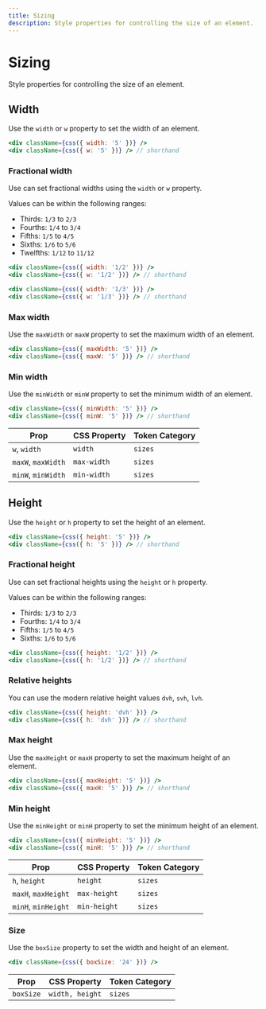 ```yaml
---
title: Sizing
description: Style properties for controlling the size of an element.
---
```


# Sizing

Style properties for controlling the size of an element.

## Width

Use the `width` or `w` property to set the width of an element.

```jsx
<div className={css({ width: '5' })} />
<div className={css({ w: '5' })} /> // shorthand
```

### Fractional width

Use can set fractional widths using the `width` or `w` property.

Values can be within the following ranges:

- Thirds: `1/3` to `2/3`
- Fourths: `1/4` to `3/4`
- Fifths: `1/5` to `4/5`
- Sixths: `1/6` to `5/6`
- Twelfths: `1/12` to `11/12`

```jsx
<div className={css({ width: '1/2' })} />
<div className={css({ w: '1/2' })} /> // shorthand

<div className={css({ width: '1/3' })} />
<div className={css({ w: '1/3' })} /> // shorthand
```

### Max width

Use the `maxWidth` or `maxW` property to set the maximum width of an element.

```jsx
<div className={css({ maxWidth: '5' })} />
<div className={css({ maxW: '5' })} /> // shorthand
```

### Min width

Use the `minWidth` or `minW` property to set the minimum width of an element.

```jsx
<div className={css({ minWidth: '5' })} />
<div className={css({ minW: '5' })} /> // shorthand
```

| Prop               | CSS Property | Token Category |
| ------------------ | ------------ | -------------- |
| `w`, `width`       | `width`      | `sizes`        |
| `maxW`, `maxWidth` | `max-width`  | `sizes`        |
| `minW`, `minWidth` | `min-width`  | `sizes`        |

## Height

Use the `height` or `h` property to set the height of an element.

```jsx
<div className={css({ height: '5' })} />
<div className={css({ h: '5' })} /> // shorthand
```

### Fractional height

Use can set fractional heights using the `height` or `h` property.

Values can be within the following ranges:

- Thirds: `1/3` to `2/3`
- Fourths: `1/4` to `3/4`
- Fifths: `1/5` to `4/5`
- Sixths: `1/6` to `5/6`

```jsx
<div className={css({ height: '1/2' })} />
<div className={css({ h: '1/2' })} /> // shorthand
```

### Relative heights

You can use the modern relative height values `dvh`, `svh`, `lvh`.

```jsx
<div className={css({ height: 'dvh' })} />
<div className={css({ h: 'dvh' })} /> // shorthand
```

### Max height

Use the `maxHeight` or `maxH` property to set the maximum height of an element.

```jsx
<div className={css({ maxHeight: '5' })} />
<div className={css({ maxH: '5' })} /> // shorthand
```

### Min height

Use the `minHeight` or `minH` property to set the minimum height of an element.

```jsx
<div className={css({ minHeight: '5' })} />
<div className={css({ minH: '5' })} /> // shorthand
```

| Prop                | CSS Property | Token Category |
| ------------------- | ------------ | -------------- |
| `h`, `height`       | `height`     | `sizes`        |
| `maxH`, `maxHeight` | `max-height` | `sizes`        |
| `minH`, `minHeight` | `min-height` | `sizes`        |

### Size

Use the `boxSize` property to set the width and height of an element.

```jsx
<div className={css({ boxSize: '24' })} />
```

| Prop      | CSS Property    | Token Category |
| --------- | --------------- | -------------- |
| `boxSize` | `width, height` | `sizes`        |

